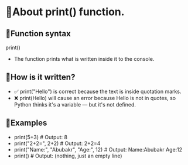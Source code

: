 # 🔹About print() function.

## 🔹Function syntax

print()

- The function prints what is written inside it to the console.

## 🔹How is it written?

- ✅ print("Hello") is correct because the text is inside quotation marks.
- ❌ print(Hello) will cause an error because Hello is not in quotes, so Python thinks it's a variable — but it's not defined.

## 🔹Examples

- print(5+3) # Output: 8
- print("2+2=", 2+2) # Output: 2+2=4
- print("Name:", "Abubakr", "Age:", 12) # Output: Name:Abubakr Age:12
- print() # Output: (nothing, just an empty line)